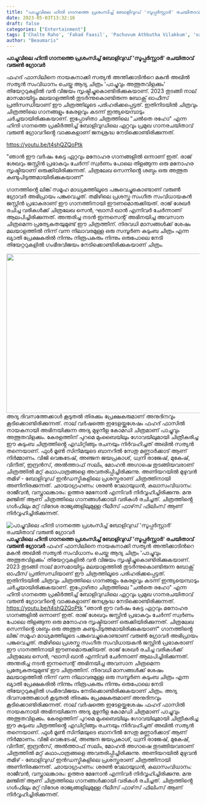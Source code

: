 ```yaml
---
title: "പാച്ചുവിലെ ഹിന്ദി ഗാനത്തെ പ്രശംസിച്ച് ബോളിവുഡ് 'സൂപ്പർസ്റ്റാർ' രചയിതാവ് വരുൺ ഗ്രോവർ"
date: 2023-05-03T13:32:16
draft: false
categories: ["Entertainment"]
tags: ['Chalte Raho', 'Fahad Faasil', 'Pachuvum Athbutha Vilakkum', 'varun grover']
author: "Beaumaris"
---
```


<strong>പാച്ചുവിലെ ഹിന്ദി ഗാനത്തെ പ്രശംസിച്ച് ബോളിവുഡ് 'സൂപ്പർസ്റ്റാർ' രചയിതാവ് വരുൺ ഗ്രോവർ</strong>

ഫഹദ് ഫാസിലിനെ നായകനാക്കി സത്യന്‍ അന്തിക്കാടിന്‍റെ മകന്‍ അഖില്‍ സത്യൻ സംവിധാനം ചെയ്ത ആദ്യ ചിത്രം 'പാച്ചുവും അത്ഭുതവിളക്കും' തിയേറ്ററുകളിൽ വൻ വിജയം സൃഷ്ടിച്ചുകൊണ്ടിരിക്കുകയാണ്. 2023 തുടങ്ങി നാല് മാസമായിട്ടും മലയാളത്തിൽ തുടർന്നുകൊണ്ടിരുന്ന ബോക്സ് ഓഫീസ് പ്രതിസന്ധിയാണ് ഈ ചിത്രത്തിലൂടെ പരിഹരിക്കപ്പെട്ടത്. ഇതിനിടയിൽ ചിത്രവും ചിത്രത്തിലെ ഗാനങ്ങളും കേരളവും കടന്ന് ഇന്ത്യയെമ്പാടും ചർച്ചയായിരിക്കുകയാണ്. ഇപ്പോഴിതാ ചിത്രത്തിലെ "ചൽതെ രഹോ" എന്ന ഹിന്ദി ഗാനത്തെ പ്രകീർത്തിച്ച് ബോളിവുഡിലെ ഏറ്റവും പ്രമുഖ ഗാനരചയിതാവ് വരുൺ ഗ്രോവറിൻ്റെ വാക്കുകളാണ് ജനശ്രദ്ധ നേടിക്കൊണ്ടിരിക്കുന്നത്.

https://youtu.be/t4shQZQoPtk

"ഞാൻ ഈ വർഷം കേട്ട ഏറ്റവും മനോഹര ഗാനങ്ങളിൽ ഒന്നാണ് ഇത്. രാജ് ശേഖറും ജസ്റ്റിൻ പ്രഭാകറും ചേർന്ന് സ്വർണം പോലെ തിളങ്ങുന്ന ഒരു മനോഹര സൃഷ്ടിയാണ് ഒരുക്കിയിരിക്കുന്നത്. ചിത്രലേഖ സെന്നിൻ്റെ ശബ്ദം ഒരു അത്ഭുത കണ്ടുപിടുത്തമായിരിക്കുകയാണ്"

ഗാനത്തിൻ്റെ ലിങ്ക് സമൂഹ മാധ്യമത്തിലൂടെ പങ്കുവെച്ചുകൊണ്ടാണ് വരുൺ ഗ്രോവർ അഭിപ്രായം പങ്കുവെച്ചത്. തമിഴിലെ പ്രശസ്ത സംഗീത സംവിധായകൻ ജസ്റ്റിൻ പ്രഭാകരാണ് ഈ ഗാനത്തിനായി ഈണമൊരുക്കിയത്. രാജ് ശേഖർ രചിച്ച വരികൾക്ക് ചിത്രലേഖ സെൻ, ഘാസി ഖാൻ എന്നിവർ ചേർന്നാണ് ആലപിച്ചിരിക്കുന്നത്.
അന്തരിച്ച നടൻ ഇന്നസെന്റ് അഭിനയിച്ച അവസാന ചിത്രമെന്ന പ്രത്യേകതയുമുണ്ട് ഈ ചിത്രത്തിന്. നിരവധി മാസങ്ങൾക്ക് ശേഷം മലയാളത്തിൽ നിന്ന് വന്ന നിലാവരമുള്ള ഒരു സമ്പൂർണ കുടുംബ ചിത്രം എന്ന ഖ്യാതി പ്രേക്ഷകരിൽ നിന്നും നിരൂപകരും നിന്നും ഒരുപോലെ നേടി തിയേറ്ററുകളിൽ ഗംഭീരവിജയം നേടിക്കൊണ്ടിരിക്കുകയാണ് ചിത്രം.

<img class="size-large wp-image-394252 aligncenter" src="https://cdn.boolokam.com/articles/2023/05/ax-1024x533.jpg" alt="" width="800" height="416" />അദ്യ ദിവസത്തേക്കാൾ കൂടുതൽ തിരക്കും പ്രേക്ഷകരുമാണ് അനുദിനവും കൂടിക്കൊണ്ടിരിക്കുന്നത്. നാല് വർഷത്തെ ഇടേളയ്ക്കുശേഷം ഫഹദ് ഫാസിൽ നായകനായി അഭിനയിക്കുന്ന അദ്യ മുഴുനീള കോമഡി ചിത്രമാണ് പാച്ചുവും അത്ഭുതവിളക്കും. കേരളത്തിന് പുറമെ മുംബൈയിലും ഗോവയിലുമായി ചിത്രീകരിച്ച ഈ കുടുംബ ചിത്രത്തിൻ്റെ എഡിറ്റിങ്ങും രചനയും നിർവഹിച്ചത് അഖിൽ സത്യൻ തന്നെയാണ്. ഫുള്‍ മൂണ്‍ സിനിമയുടെ ബാനറില്‍ സേതു മണ്ണാര്‍ക്കാട് ആണ് നിര്‍മ്മാണം. വിജി വെങ്കടേഷ്, അഞ്ജന ജയപ്രകാശ്, ധ്വനി രാജേഷ്, മുകേഷ്, വിനീത്, ഇന്ദ്രന്‍സ്, അല്‍ത്താഫ് സലിം, മോഹന്‍ അഗാഷെ തുടങ്ങിയവരാണ് ചിത്രത്തില്‍ മറ്റ് കഥാപാത്രങ്ങളെ അവതരിപ്പിച്ചിരിക്കുന്നു. അണിയറയിൽ മുഴുവൻ തമിഴ് - ബോളിവുഡ് ഇൻഡസ്ട്രികളിലെ പ്രശസ്തരാണ് ചിത്രത്തിനായി അണിനിരക്കുന്നത്. ഛായാഗ്രഹണം: ശരൺ വേലായുധൻ, കലാസംവിധാനം: രാജീവൻ, വസ്ത്രാലങ്കാരം: ഉത്തര മേനോൻ എന്നിവർ നിർവ്വഹിച്ചിരിക്കുന്നു. മനു മഞ്ജിത് ആണ് ചിത്രത്തിലെ ഗാനങ്ങൾക്കായി വരികൾ രചിച്ചത്. ചിത്രത്തിൻ്റെ ഗൾഫിലും മറ്റ് വിദേശ രാജ്യങ്ങളിലുമുള്ള റീലീസ് ഫാഴ്‌സ് ഫിലിംസ് ആണ് നിർവ്വഹിച്ചിരിക്കുന്നത്.


![പാച്ചുവിലെ ഹിന്ദി ഗാനത്തെ പ്രശംസിച്ച് ബോളിവുഡ് 'സൂപ്പർസ്റ്റാർ' രചയിതാവ് വരുൺ ഗ്രോവർ](https://cdn.boolokam.com/articles/2023/05/ax-1024x533.jpg)**പാച്ചുവിലെ ഹിന്ദി ഗാനത്തെ പ്രശംസിച്ച് ബോളിവുഡ് 'സൂപ്പർസ്റ്റാർ' രചയിതാവ് വരുൺ ഗ്രോവർ** ഫഹദ് ഫാസിലിനെ നായകനാക്കി സത്യന്‍ അന്തിക്കാടിന്‍റെ മകന്‍ അഖില്‍ സത്യൻ സംവിധാനം ചെയ്ത ആദ്യ ചിത്രം 'പാച്ചുവും അത്ഭുതവിളക്കും' തിയേറ്ററുകളിൽ വൻ വിജയം സൃഷ്ടിച്ചുകൊണ്ടിരിക്കുകയാണ്. 2023 തുടങ്ങി നാല് മാസമായിട്ടും മലയാളത്തിൽ തുടർന്നുകൊണ്ടിരുന്ന ബോക്സ് ഓഫീസ് പ്രതിസന്ധിയാണ് ഈ ചിത്രത്തിലൂടെ പരിഹരിക്കപ്പെട്ടത്. ഇതിനിടയിൽ ചിത്രവും ചിത്രത്തിലെ ഗാനങ്ങളും കേരളവും കടന്ന് ഇന്ത്യയെമ്പാടും ചർച്ചയായിരിക്കുകയാണ്. ഇപ്പോഴിതാ ചിത്രത്തിലെ "ചൽതെ രഹോ" എന്ന ഹിന്ദി ഗാനത്തെ പ്രകീർത്തിച്ച് ബോളിവുഡിലെ ഏറ്റവും പ്രമുഖ ഗാനരചയിതാവ് വരുൺ ഗ്രോവറിൻ്റെ വാക്കുകളാണ് ജനശ്രദ്ധ നേടിക്കൊണ്ടിരിക്കുന്നത്. https://youtu.be/t4shQZQoPtk "ഞാൻ ഈ വർഷം കേട്ട ഏറ്റവും മനോഹര ഗാനങ്ങളിൽ ഒന്നാണ് ഇത്. രാജ് ശേഖറും ജസ്റ്റിൻ പ്രഭാകറും ചേർന്ന് സ്വർണം പോലെ തിളങ്ങുന്ന ഒരു മനോഹര സൃഷ്ടിയാണ് ഒരുക്കിയിരിക്കുന്നത്. ചിത്രലേഖ സെന്നിൻ്റെ ശബ്ദം ഒരു അത്ഭുത കണ്ടുപിടുത്തമായിരിക്കുകയാണ്" ഗാനത്തിൻ്റെ ലിങ്ക് സമൂഹ മാധ്യമത്തിലൂടെ പങ്കുവെച്ചുകൊണ്ടാണ് വരുൺ ഗ്രോവർ അഭിപ്രായം പങ്കുവെച്ചത്. തമിഴിലെ പ്രശസ്ത സംഗീത സംവിധായകൻ ജസ്റ്റിൻ പ്രഭാകരാണ് ഈ ഗാനത്തിനായി ഈണമൊരുക്കിയത്. രാജ് ശേഖർ രചിച്ച വരികൾക്ക് ചിത്രലേഖ സെൻ, ഘാസി ഖാൻ എന്നിവർ ചേർന്നാണ് ആലപിച്ചിരിക്കുന്നത്. അന്തരിച്ച നടൻ ഇന്നസെന്റ് അഭിനയിച്ച അവസാന ചിത്രമെന്ന പ്രത്യേകതയുമുണ്ട് ഈ ചിത്രത്തിന്. നിരവധി മാസങ്ങൾക്ക് ശേഷം മലയാളത്തിൽ നിന്ന് വന്ന നിലാവരമുള്ള ഒരു സമ്പൂർണ കുടുംബ ചിത്രം എന്ന ഖ്യാതി പ്രേക്ഷകരിൽ നിന്നും നിരൂപകരും നിന്നും ഒരുപോലെ നേടി തിയേറ്ററുകളിൽ ഗംഭീരവിജയം നേടിക്കൊണ്ടിരിക്കുകയാണ് ചിത്രം. അദ്യ ദിവസത്തേക്കാൾ കൂടുതൽ തിരക്കും പ്രേക്ഷകരുമാണ് അനുദിനവും കൂടിക്കൊണ്ടിരിക്കുന്നത്. നാല് വർഷത്തെ ഇടേളയ്ക്കുശേഷം ഫഹദ് ഫാസിൽ നായകനായി അഭിനയിക്കുന്ന അദ്യ മുഴുനീള കോമഡി ചിത്രമാണ് പാച്ചുവും അത്ഭുതവിളക്കും. കേരളത്തിന് പുറമെ മുംബൈയിലും ഗോവയിലുമായി ചിത്രീകരിച്ച ഈ കുടുംബ ചിത്രത്തിൻ്റെ എഡിറ്റിങ്ങും രചനയും നിർവഹിച്ചത് അഖിൽ സത്യൻ തന്നെയാണ്. ഫുള്‍ മൂണ്‍ സിനിമയുടെ ബാനറില്‍ സേതു മണ്ണാര്‍ക്കാട് ആണ് നിര്‍മ്മാണം. വിജി വെങ്കടേഷ്, അഞ്ജന ജയപ്രകാശ്, ധ്വനി രാജേഷ്, മുകേഷ്, വിനീത്, ഇന്ദ്രന്‍സ്, അല്‍ത്താഫ് സലിം, മോഹന്‍ അഗാഷെ തുടങ്ങിയവരാണ് ചിത്രത്തില്‍ മറ്റ് കഥാപാത്രങ്ങളെ അവതരിപ്പിച്ചിരിക്കുന്നു. അണിയറയിൽ മുഴുവൻ തമിഴ് - ബോളിവുഡ് ഇൻഡസ്ട്രികളിലെ പ്രശസ്തരാണ് ചിത്രത്തിനായി അണിനിരക്കുന്നത്. ഛായാഗ്രഹണം: ശരൺ വേലായുധൻ, കലാസംവിധാനം: രാജീവൻ, വസ്ത്രാലങ്കാരം: ഉത്തര മേനോൻ എന്നിവർ നിർവ്വഹിച്ചിരിക്കുന്നു. മനു മഞ്ജിത് ആണ് ചിത്രത്തിലെ ഗാനങ്ങൾക്കായി വരികൾ രചിച്ചത്. ചിത്രത്തിൻ്റെ ഗൾഫിലും മറ്റ് വിദേശ രാജ്യങ്ങളിലുമുള്ള റീലീസ് ഫാഴ്‌സ് ഫിലിംസ് ആണ് നിർവ്വഹിച്ചിരിക്കുന്നത്.
